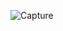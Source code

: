 ![Capture](https://github.com/khoidang2110/reactnative-rapidjob/assets/107787053/637e8eb4-2286-4d9d-96c9-ae0bb7c2ce53)
